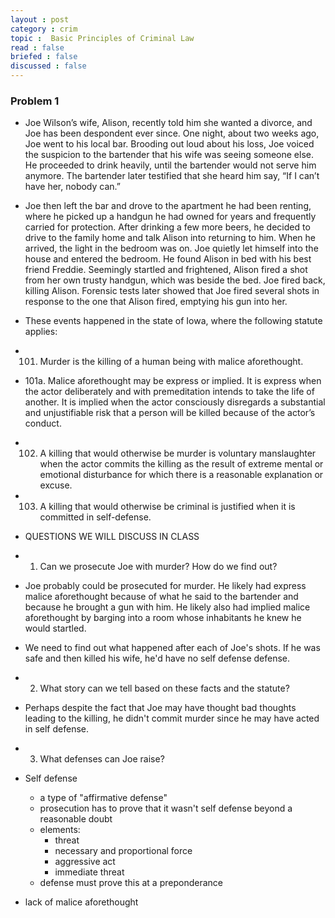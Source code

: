 ```yaml
---
layout : post
category : crim
topic :  Basic Principles of Criminal Law
read : false
briefed : false
discussed : false
---
```


### Problem 1

- Joe Wilson’s wife, Alison, recently told him she wanted a divorce, and Joe has been despondent ever since.  One night, about two weeks ago, Joe went to his local bar.  Brooding out loud about his loss, Joe voiced the suspicion to the bartender that his wife was seeing someone else.  He proceeded to drink heavily, until the bartender would not serve him anymore.  The bartender later testified that she heard him say, “If I can’t have her, nobody can.”

- Joe then left the bar and drove to the apartment he had been renting, where he picked up a handgun he had owned for years and frequently carried for protection.  After drinking a few more beers, he decided to drive to the family home and talk Alison into returning to him.  When he arrived, the light in the bedroom was on.  Joe quietly let himself into the house and entered the bedroom.  He found Alison in bed with his best friend Freddie.  Seemingly startled and frightened, Alison fired a shot from her own trusty handgun, which was beside the bed.  Joe fired back, killing Alison.  Forensic tests later showed that Joe fired several shots in response to the one that Alison fired, emptying his gun into her.

- These events happened in the state of Iowa, where the following statute applies:

- 101.  Murder is the killing of a human being with malice aforethought.

- 101a.  Malice aforethought may be express or implied.  It is express when the actor deliberately and with premeditation intends to take the life of another.  It is implied when the actor consciously disregards a substantial and unjustifiable risk that a person will be killed because of the actor’s conduct.

- 102.  A killing that would otherwise be murder is voluntary manslaughter when the actor commits the killing as the result of extreme mental or emotional disturbance for which there is a reasonable explanation or excuse.

- 103.  A killing that would otherwise be criminal is justified when it is committed in self-defense.

- QUESTIONS WE WILL DISCUSS IN CLASS

- 1)  Can we prosecute Joe with murder?  How do we find out?

- Joe probably could be prosecuted for murder. He likely had express malice aforethought because of what he said to the bartender and because he brought a gun with him. He likely also had implied malice aforethought by barging into a room whose inhabitants he knew he would startled. 
	
- We need to find out what happened after each of Joe's shots. If he was safe and then killed his wife, he'd have no self defense defense.

- 2)  What story can we tell based on these facts and the statute?

- Perhaps despite the fact that Joe may have thought bad thoughts leading to the killing, he didn't commit murder since he may have acted in self defense.

- 3)  What defenses can Joe raise?

- Self defense
	- a type of "affirmative defense"
	- prosecution has to prove that it wasn't self defense beyond a reasonable
 doubt
	- elements:
		- threat
		- necessary and proportional force
		- aggressive act
		- immediate threat
	- defense must prove this at a preponderance
- lack of malice aforethought

